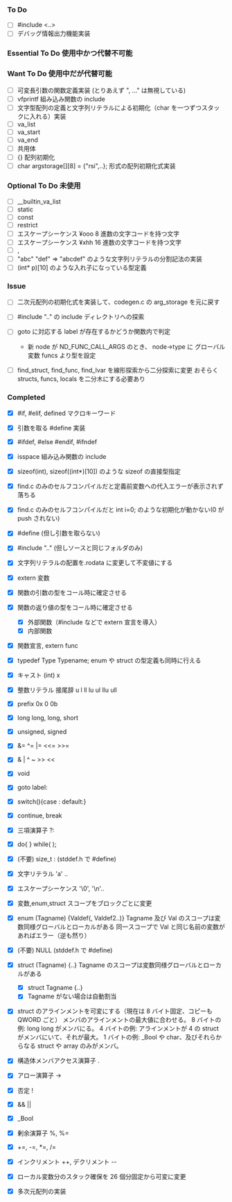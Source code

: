 ### To Do

-   [ ] #include <..>
-   [ ] デバッグ情報出力機能実装

### Essential To Do 使用中かつ代替不可能

### Want To Do 使用中だが代替可能

-   [ ] 可変長引数の関数定義実装 (とりあえず ", ..." は無視している)
-   [ ] vfprintf 組み込み関数の include
-   [ ] 文字型配列の定義と文字列リテラルによる初期化（char を一つずつスタックに入れる）実装
-   [ ] va_list
-   [ ] va_start
-   [ ] va_end
-   [ ] 共用体
-   [ ] {} 配列初期化
-   [ ] char argstorage[][8] = {"rsi",..}; 形式の配列初期化式実装

### Optional To Do 未使用

-   [ ] \_\_builtin_va_list
-   [ ] static
-   [ ] const
-   [ ] restrict
-   [ ] エスケープシーケンス ¥ooo 8 進数の文字コードを持つ文字
-   [ ] エスケープシーケンス ¥xhh 16 進数の文字コードを持つ文字
-   [ ] ,
-   [ ] "abc" "def" => "abcdef" のような文字列リテラルの分割記法の実装
-   [ ] (int\* p)[10] のような入れ子になっている型定義

### Issue

-   [ ] 二次元配列の初期化式を実装して、codegen.c の arg_storage を元に戻す
-   [ ] #include ".." の include ディレクトリへの探索
-   [ ] goto に対応する label が存在するかどうか関数内で判定

    -   新 node が ND_FUNC_CALL_ARGS のとき、
        node->type に グローバル変数 funcs より型を設定

-   [ ] find_struct, find_func, find_lvar を線形探索から二分探索に変更
        おそらく structs, funcs, locals を二分木にする必要あり

### Completed

-   [x] #if, #elif, defined マクロキーワード
-   [x] 引数を取る #define 実装
-   [x] #ifdef, #else #endif, #ifndef
-   [x] isspace 組み込み関数の include
-   [x] sizeof(int), sizeof((int\*)[10]) のような sizeof の直接型指定
-   [x] find.c のみのセルフコンパイルだと定義前変数への代入エラーが表示されず落ちる
-   [x] find.c のみのセルフコンパイルだと int i=0; のような初期化が動かない(0 が push されない)
-   [x] #define (但し引数を取らない)
-   [x] #include ".." (但しソースと同じフォルダのみ)
-   [x] 文字列リテラルの配置を.rodata に変更して不変値にする
-   [x] extern 変数
-   [x] 関数の引数の型をコール時に確定させる
-   [x] 関数の返り値の型をコール時に確定させる

    -   [x] 外部関数（#include などで extern 宣言を導入）
    -   [x] 内部関数

-   [x] 関数宣言, extern func
-   [x] typedef Type Typename;
        enum や struct の型定義も同時に行える
-   [x] キャスト (int) x
-   [x] 整数リテラル 接尾辞 u l ll lu ul llu ull
-   [x] prefix 0x 0 0b
-   [x] long long, long, short
-   [x] unsigned, signed
-   [x] &= ^= |= <<= >>=
-   [x] & | ^ ~ >> <<
-   [x] void
-   [x] goto label:
-   [x] switch(){case : default:}
-   [x] continue, break
-   [x] 三項演算子 ?:
-   [x] do{ } while( );
-   [x] (不要) size_t : (stddef.h で #define)
-   [x] 文字リテラル 'a' ..
-   [x] エスケープシーケンス '\0', '\n'..
-   [x] 変数,enum,struct スコープをブロックごとに変更
-   [x] enum (Tagname) {Valdef(, Valdef2..)}
        Tagname 及び Val のスコープは変数同様グローバルとローカルがある
        同一スコープで Val と同じ名前の変数があればエラー（逆も然り）
-   [x] (不要) NULL (stddef.h で #define)
-   [x] struct (Tagname) {..}
        Tagname のスコープは変数同様グローバルとローカルがある
    -   [x] struct Tagname {..}
    -   [x] Tagname がない場合は自動割当
-   [x] struct のアラインメントを可変にする（現在は 8 バイト固定、コピーも QWORD ごと）
        メンバのアラインメントの最大値に合わせる。
        8 バイトの例: long long がメンバにる。
        4 バイトの例: アラインメントが 4 の struct がメンバにいて、それが最大。
        1 バイトの例: \_Bool や char、及びそれらからなる struct や array のみがメンバ。
-   [x] 構造体メンバアクセス演算子 .
-   [x] アロー演算子 ->
-   [x] 否定 !
-   [x] && ||
-   [x] \_Bool
-   [x] 剰余演算子 %, %=
-   [x] +=, -=, \*=, /=
-   [x] インクリメント ++, デクリメント --
-   [x] ローカル変数分のスタック確保を 26 個分固定から可変に変更
-   [x] 多次元配列の実装
